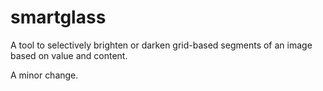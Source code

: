 # smartglass

A tool to selectively brighten or darken grid-based segments of an image based on value and content.

A minor change.
